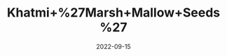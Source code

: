 ---
title: 'Khatmi+%27Marsh+Mallow+Seeds%27'
date: '2022-09-15' 
metatag: '' 
inventory: '0' 
draft: false 
# meta description 
shortDescripton: ''
description: 'Seed'
longdescription: ''
featured: True
# product Price
price: '50.0'
# Product Short Description
shortDescription: ''
productID: '41AC2CFC-9C2A-ED11-9968-005056B3A416'
type: 'products'
category: 'Seed' 
thumnailproduct: 'https://aminsaddiquidawakhana.eralive.net/images/products/41AC2CFC-9C2A-ED11-9968-005056B3A4161.png' 
images:
  - image: 'images/products/41AC2CFC-9C2A-ED11-9968-005056B3A4161.png'  
Variants:
---